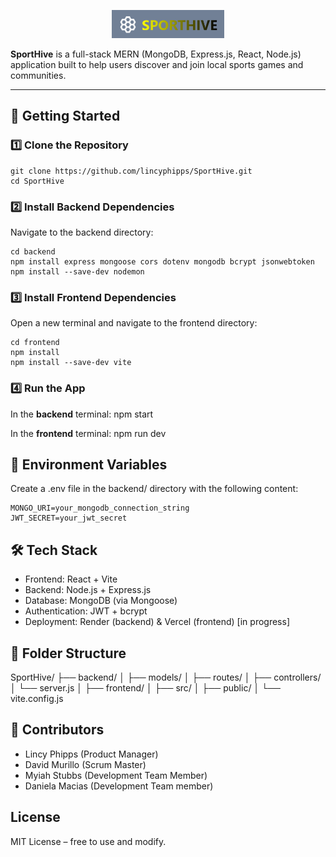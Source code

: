 <p align="center">
  <img src="https://raw.githubusercontent.com/lincyphipps/SportHive/main/frontend/src/assets/Screenshot%202025-04-22%20155955.png" alt="SportHive Logo" width="180"/>
</p>

**SportHive** is a full-stack MERN (MongoDB, Express.js, React, Node.js) application built to help users discover and join local sports games and communities.

---

## 🚀 Getting Started

### 1️⃣ Clone the Repository
```
git clone https://github.com/lincyphipps/SportHive.git
cd SportHive
```

### 2️⃣ Install Backend Dependencies
Navigate to the backend directory:
```
cd backend
npm install express mongoose cors dotenv mongodb bcrypt jsonwebtoken
npm install --save-dev nodemon
```
### 3️⃣ Install Frontend Dependencies
Open a new terminal and navigate to the frontend directory:
```
cd frontend
npm install
npm install --save-dev vite
```
### 4️⃣ Run the App
In the **backend** terminal:
npm start

In the **frontend** terminal:
npm run dev

## 🔐 Environment Variables
Create a .env file in the backend/ directory with the following content:
```
MONGO_URI=your_mongodb_connection_string
JWT_SECRET=your_jwt_secret
```

## 🛠️ Tech Stack
- Frontend: React + Vite
- Backend: Node.js + Express.js
- Database: MongoDB (via Mongoose)
- Authentication: JWT + bcrypt
- Deployment: Render (backend) & Vercel (frontend) [in progress]

## 📁 Folder Structure
SportHive/
├── backend/
│   ├── models/
│   ├── routes/
│   ├── controllers/
│   └── server.js
│
├── frontend/
│   ├── src/
│   ├── public/
│   └── vite.config.js

## 👥 Contributors
- Lincy Phipps (Product Manager)
- David Murillo (Scrum Master)
- Myiah Stubbs (Development Team Member)
- Daniela Macias (Development Team member)

## License
MIT License – free to use and modify.
